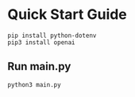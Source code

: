 # Quick Start Guide

```
pip install python-dotenv
pip3 install openai
```

## Run main.py
```
python3 main.py
```
